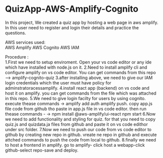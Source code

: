 # QuizApp-AWS-Amplify-Cognito

In this project, We created a quiz app by hosting a web page in aws amplify. In this user need to register and login their details and practice the questions.


AWS services used:  
AWS Amplify
AWS Cognito
AWS IAM


Procedure :  
1.First we need to setup enviroment. Open your vs code editor or any ide which have installed with node.js on it.
2.Need to install amplify cli and configure amplify on vs code editor. You can get commands from this repo --> amplify-cognito-quiz
3.after installing above, we need to give our IAM login credentials which the user must have policy for adminstratoracessamplify.
4.install react app (backend) on vs code and host it on amplify. you can get commands from the file which was attached in this repo.
5.We need to give login facilty for users by using cognito. execute thease commands -> amplify add auth amplify push. 
  copy app.js file code from github tho paste in app.js file in vs code editor. then run thease commands - -> npm install @aws-amplify/ui-react  npm start
6.Now we need to add functionality and styling for quiz. for that you need to copy quiz.js and quizdata.ja files from github and paste it on vs code edithor under src folder.
7.Now we need to push our code from vs code editor to github by creating new repo in github. vreate ne repo in github and execute attched commands to push the code from local to github.
8.finally we need to host a frontend in amplify. go to amplify- click host a webapp-click github-select repo-save and deploy.
